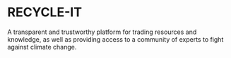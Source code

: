 # RECYCLE-IT
A transparent and trustworthy platform for trading resources and knowledge, as well as providing access to a community of experts to fight against climate change.
